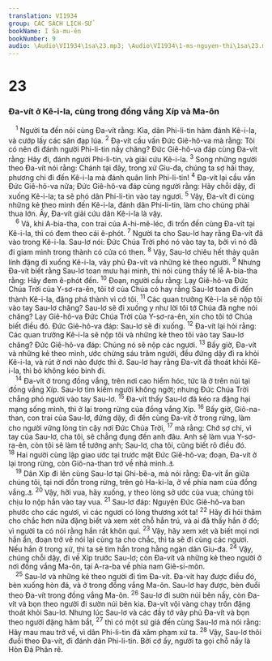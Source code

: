 ```yaml
---
translation: VI1934
group: CÁC SÁCH LỊCH-SỬ
bookName: I Sa-mu-ên 
bookNumber: 9
audio: \Audio\VI1934\1sa\23.mp3; \Audio\VI1934\1-ms-nguyen-thi\1sa\23.mp3
---
```


<div class="title"><h1>23</h1><h3>Đa-vít ở Kê-i-la, cùng trong đồng vắng Xíp và Ma-ôn</h3></div>
<span class="verse 1sa_23_1"> <sup>1</sup> Người ta đến nói cùng Đa-vít rằng: Kìa, dân Phi-li-tin hãm đánh Kê-i-la, và cướp lấy các sân đạp lúa. </span>
<span class="verse 1sa_23_2"><sup>2</sup> Đa-vít cầu vấn Đức Giê-hô-va mà rằng: Tôi có nên đi đánh người Phi-li-tin nầy chăng? Đức Giê-hô-va đáp cùng Đa-vít rằng: Hãy đi, đánh người Phi-li-tin, và giải cứu Kê-i-la. </span>
<span class="verse 1sa_23_3"><sup>3</sup> Song những người theo Đa-vít nói rằng: Chánh tại đây, trong xứ Giu-đa, chúng ta sợ hãi thay, phương chi đi đến Kê-i-la mà đánh quân lính Phi-li-tin! </span>
<span class="verse 1sa_23_4"><sup>4</sup> Đa-vít lại cầu vấn Đức Giê-hô-va nữa; Đức Giê-hô-va đáp cùng người rằng: Hãy chỗi dậy, đi xuống Kê-i-la; ta sẽ phó dân Phi-li-tin vào tay ngươi. </span>
<span class="verse 1sa_23_5"><sup>5</sup> Vậy, Đa-vít đi cùng những kẻ theo mình đến Kê-i-la, đánh dân Phi-li-tin, làm cho chúng phải thua lớn. Ấy, Đa-vít giải cứu dân Kê-i-la là vậy. <br/></span>
<span class="verse 1sa_23_6"> <sup>6</sup> Vả, khi A-bia-tha, con trai của A-hi-mê-léc, đi trốn đến cùng Đa-vít tại Kê-i-la, thì có đem theo cái ê-phót. </span>
<span class="verse 1sa_23_7"><sup>7</sup> Người ta cho Sau-lơ hay rằng Đa-vít đã vào trong Kê-i-la. Sau-lơ nói: Đức Chúa Trời phó nó vào tay ta, bởi vì nó đã đi giam mình trong thành có cửa có then. </span>
<span class="verse 1sa_23_8"><sup>8</sup> Vậy, Sau-lơ chiêu hết thảy quân lính đặng đi xuống Kê-i-la, vây phủ Đa-vít và những kẻ theo người. </span>
<span class="verse 1sa_23_9"><sup>9</sup> Nhưng Đa-vít biết rằng Sau-lơ toan mưu hại mình, thì nói cùng thầy tế lễ A-bia-tha rằng: Hãy đem ê-phót đến. </span>
<span class="verse 1sa_23_10"><sup>10</sup> Đoạn, người cầu rằng: Lạy Giê-hô-va Đức Chúa Trời của Y-sơ-ra-ên, tôi tớ của Chúa có hay rằng Sau-lơ toan đi đến thành Kê-i-la, đặng phá thành vì cớ tôi. </span>
<span class="verse 1sa_23_11"><sup>11</sup> Các quan trưởng Kê-i-la sẽ nộp tôi vào tay Sau-lơ chăng? Sau-lơ sẽ đi xuống y như lời tôi tớ Chúa đã nghe nói chăng? Lạy Giê-hô-va Đức Chúa Trời của Y-sơ-ra-ên, xin cho tôi tớ Chúa biết điều đó. Đức Giê-hô-va đáp: Sau-lơ sẽ đi xuống. </span>
<span class="verse 1sa_23_12"><sup>12</sup> Đa-vít lại hỏi rằng: Các quan trưởng Kê-i-la sẽ nộp tôi và những kẻ theo tôi vào tay Sau-lơ chăng? Đức Giê-hô-va đáp: Chúng nó sẽ nộp các ngươi. </span>
<span class="verse 1sa_23_13"><sup>13</sup> Bấy giờ, Đa-vít và những kẻ theo mình, ước chừng sáu trăm người, đều đứng dậy đi ra khỏi Kê-i-la, và rút ở nơi nào được thì ở. Sau-lơ hay rằng Đa-vít đã thoát khỏi Kê-i-la, thì bỏ không kéo binh đi. <br/></span>
<span class="verse 1sa_23_14"> <sup>14</sup> Đa-vít ở trong đồng vắng, trên nơi cao hiểm hóc, tức là ở trên núi tại đồng vắng Xíp. Sau-lơ tìm kiếm người không ngớt; nhưng Đức Chúa Trời chẳng phó người vào tay Sau-lơ. </span>
<span class="verse 1sa_23_15"><sup>15</sup> Đa-vít thấy Sau-lơ đã kéo ra đặng hại mạng sống mình, thì ở lại trong rừng của đồng vắng Xíp. </span>
<span class="verse 1sa_23_16"><sup>16</sup> Bấy giờ, Giô-na-than, con trai của Sau-lơ, đứng dậy, đi đến cùng Đa-vít ở trong rừng, làm cho người vững lòng tin cậy nơi Đức Chúa Trời, </span>
<span class="verse 1sa_23_17"><sup>17</sup> mà rằng: Chớ sợ chi, vì tay của Sau-lơ, cha tôi, sẽ chẳng đụng đến anh đâu. Anh sẽ làm vua Y-sơ-ra-ên, còn tôi sẽ làm tể tướng anh; Sau-lơ, cha tôi, cũng biết rõ điều đó. </span>
<span class="verse 1sa_23_18"><sup>18</sup> Hai người cùng lập giao ước tại trước mặt Đức Giê-hô-va; đoạn, Đa-vít ở lại trong rừng, còn Giô-na-than trở về nhà mình.<a data-toggle="tooltip" data-placement="bottom" title="1Sa 18:3">⚓</a><br/></span>
<span class="verse 1sa_23_19"> <sup>19</sup> Dân Xíp đi lên cùng Sau-lơ tại Ghi-bê-a, mà nói rằng: Đa-vít ẩn giữa chúng tôi, tại nơi đồn trong rừng, trên gò Ha-ki-la, ở về phía nam của đồng vắng.<a data-toggle="tooltip" data-placement="bottom" title="Thi 54 tựa">⚓</a></span>
<span class="verse 1sa_23_20"><sup>20</sup> Vậy, hỡi vua, hãy xuống, y theo lòng sở ước của vua; chúng tôi chịu lo nộp hắn vào tay vua. </span>
<span class="verse 1sa_23_21"><sup>21</sup> Sau-lơ đáp: Nguyện Đức Giê-hô-va ban phước cho các ngươi, vì các ngươi có lòng thương xót ta! </span>
<span class="verse 1sa_23_22"><sup>22</sup> Hãy đi hỏi thăm cho chắc hơn nữa đặng biết và xem xét chỗ hắn trú, và ai đã thấy hắn ở đó; vì người ta có nói rằng hắn rất khôn quỉ. </span>
<span class="verse 1sa_23_23"><sup>23</sup> Vậy, hãy xem xét và biết mọi nơi hắn ẩn, đoạn trở về nói lại cùng ta cho chắc, thì ta sẽ đi cùng các ngươi. Nếu hắn ở trong xứ, thì ta sẽ tìm hắn trong hằng ngàn dân Giu-đa. </span>
<span class="verse 1sa_23_24"><sup>24</sup> Vậy, chúng chỗi dậy, đi về Xíp trước Sau-lơ; còn Đa-vít và những kẻ theo người ở nơi đồng vắng Ma-ôn, tại A-ra-ba về phía nam Giê-si-môn. <br/></span>
<span class="verse 1sa_23_25"> <sup>25</sup> Sau-lơ và những kẻ theo người đi tìm Đa-vít. Đa-vít hay được điều đó, bèn xuống hòn đá, và ở trong đồng vắng Ma-ôn. Sau-lơ hay được, bèn đuổi theo Đa-vít trong đồng vắng Ma-ôn. </span>
<span class="verse 1sa_23_26"><sup>26</sup> Sau-lơ đi sườn núi bên nầy, còn Đa-vít và bọn theo người đi sườn núi bên kia. Đa-vít vội vàng chạy trốn đặng thoát khỏi Sau-lơ. Nhưng lúc Sau-lơ và các đầy tớ vây phủ Đa-vít và bọn theo người đặng hãm bắt, </span>
<span class="verse 1sa_23_27"><sup>27</sup> thì có một sứ giả đến cùng Sau-lơ mà nói rằng: Hãy mau mau trở về, vì dân Phi-li-tin đã xâm phạm xứ ta. </span>
<span class="verse 1sa_23_28"><sup>28</sup> Vậy, Sau-lơ thôi đuổi theo Đa-vít, đi đánh dân Phi-li-tin. Bởi cớ ấy, người ta gọi chỗ nầy là Hòn Đá Phân rẽ. <br/></span>
